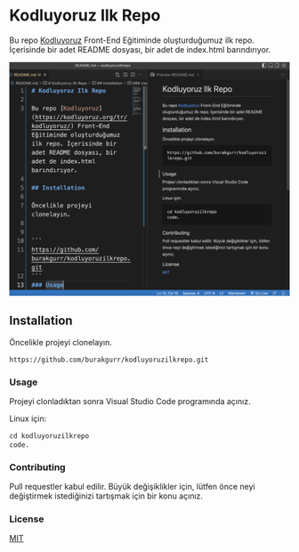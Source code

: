 # Kodluyoruz Ilk Repo

Bu repo [Kodluyoruz](https://kodluyoruz.org/tr/kodluyoruz/) Front-End Eğitiminde oluşturduğumuz ilk repo. İçerisinde bir adet README dosyası, bir adet de index.html barındırıyor.

![ilkrepo](https://github.com/burakgurr/kodluyoruzilkrepo/blob/main/ilkrepo.png?raw=true)


## Installation

Öncelikle projeyi clonelayın.


```
https://github.com/burakgurr/kodluyoruzilkrepo.git
```
### Usage

Projeyi clonladıktan sonra Visual Studio Code programında açınız.

Linux için:

````
cd kodluyoruzilkrepo
code.
````
### Contributing

Pull requestler kabul edilir. Büyük değişiklikler için, lütfen önce neyi değiştirmek istediğinizi tartışmak için bir konu açınız.

### License

[MIT](https://choosealicense.com/licenses/mit/)




